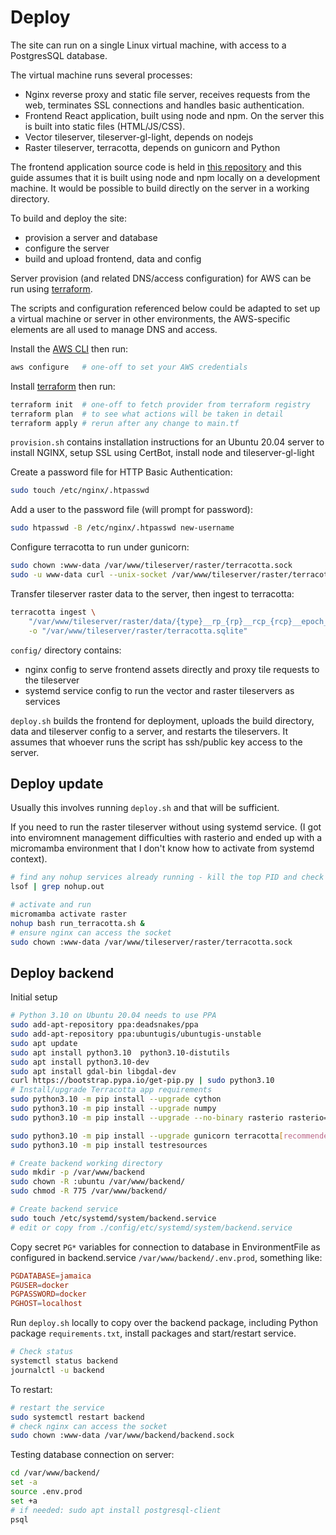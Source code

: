 # Deploy

The site can run on a single Linux virtual machine, with access to a PostgresSQL
database.

The virtual machine runs several processes:
- Nginx reverse proxy and static file server, receives requests from the web,
  terminates SSL connections and handles basic authentication.
- Frontend React application, built using node and npm. On the server this is
  built into static files (HTML/JS/CSS).
- Vector tileserver, tileserver-gl-light, depends on nodejs
- Raster tileserver, terracotta, depends on gunicorn and Python

The frontend application source code is held in
[this repository](https://github.com/nismod/infra-risk-vis/) and this guide
assumes that it is built using node and npm locally on a development machine.
It would be possible to build directly on the server in a working directory.

To build and deploy the site:

- provision a server and database
- configure the server
- build and upload frontend, data and config

Server provision (and related DNS/access configuration) for AWS can be run using
[terraform](https://www.terraform.io/).

The scripts and configuration referenced below could be adapted to set up a
virtual machine or server in other environments, the AWS-specific elements are
all used to manage DNS and access.

Install the
[AWS CLI](https://docs.aws.amazon.com/cli/latest/userguide/cli-chap-install.html)
then run:

```bash
aws configure   # one-off to set your AWS credentials
```

Install [terraform](https://www.terraform.io/) then run:

```bash
terraform init  # one-off to fetch provider from terraform registry
terraform plan  # to see what actions will be taken in detail
terraform apply # rerun after any change to main.tf
```

`provision.sh` contains installation instructions for an Ubuntu 20.04 server to
install NGINX, setup SSL using CertBot, install node and tileserver-gl-light

Create a password file for HTTP Basic Authentication:

```bash
sudo touch /etc/nginx/.htpasswd
```

Add a user to the password file (will prompt for password):

```bash
sudo htpasswd -B /etc/nginx/.htpasswd new-username
```

Configure terracotta to run under gunicorn:

```bash
sudo chown :www-data /var/www/tileserver/raster/terracotta.sock
sudo -u www-data curl --unix-socket /var/www/tileserver/raster/terracotta.sock http
```

Transfer tileserver raster data to the server, then ingest to terracotta:

```bash
terracotta ingest \
    "/var/www/tileserver/raster/data/{type}__rp_{rp}__rcp_{rcp}__epoch_{epoch}.tif" \
    -o "/var/www/tileserver/raster/terracotta.sqlite"
```

`config/` directory contains:

- nginx config to serve frontend assets directly and proxy tile requests to the
  tileserver
- systemd service config to run the vector and raster tileservers as services

`deploy.sh` builds the frontend for deployment, uploads the build directory,
data and tileserver config to a server, and restarts the tileservers. It assumes
that whoever runs the script has ssh/public key access to the server.

## Deploy update

Usually this involves running `deploy.sh` and that will be sufficient.

If you need to run the raster tileserver without using systemd service.
(I got into enviromnent management difficulties with rasterio and
ended up with a micromamba environment that I don't know how to activate
from systemd context).

```bash
# find any nohup services already running - kill the top PID and check again
lsof | grep nohup.out

# activate and run
micromamba activate raster
nohup bash run_terracotta.sh &
# ensure nginx can access the socket
sudo chown :www-data /var/www/tileserver/raster/terracotta.sock
```


## Deploy backend

Initial setup

```bash
# Python 3.10 on Ubuntu 20.04 needs to use PPA
sudo add-apt-repository ppa:deadsnakes/ppa
sudo add-apt-repository ppa:ubuntugis/ubuntugis-unstable
sudo apt update
sudo apt install python3.10  python3.10-distutils
sudo apt install python3.10-dev
sudo apt install gdal-bin libgdal-dev
curl https://bootstrap.pypa.io/get-pip.py | sudo python3.10
# Install/upgrade Terracotta app requirements
sudo python3.10 -m pip install --upgrade cython
sudo python3.10 -m pip install --upgrade numpy
sudo python3.10 -m pip install --upgrade --no-binary rasterio rasterio==1.3.2

sudo python3.10 -m pip install --upgrade gunicorn terracotta[recommended]
sudo python3.10 -m pip install testresources

# Create backend working directory
sudo mkdir -p /var/www/backend
sudo chown -R :ubuntu /var/www/backend/
sudo chmod -R 775 /var/www/backend/

# Create backend service
sudo touch /etc/systemd/system/backend.service
# edit or copy from ./config/etc/systemd/system/backend.service
```

Copy secret `PG*` variables for connection to database in EnvironmentFile as
configured in backend.service `/var/www/backend/.env.prod`, something like:

```conf
PGDATABASE=jamaica
PGUSER=docker
PGPASSWORD=docker
PGHOST=localhost
```

Run `deploy.sh` locally to copy over the backend package, including Python
package `requirements.txt`, install packages and start/restart service.

```bash
# Check status
systemctl status backend
journalctl -u backend
```

To restart:

```bash
# restart the service
sudo systemctl restart backend
# check nginx can access the socket
sudo chown :www-data /var/www/backend/backend.sock
```

Testing database connection on server:

```bash
cd /var/www/backend/
set -a
source .env.prod
set +a
# if needed: sudo apt install postgresql-client
psql
```
